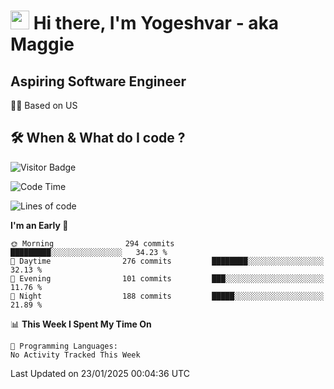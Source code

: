 <h1><img src="https://emojis.slackmojis.com/emojis/images/1531849430/4246/blob-sunglasses.gif?1531849430" width="30"/> Hi there, I'm Yogeshvar - aka Maggie</h1>

## Aspiring Software Engineer
🏂🏻  Based on US 

## 🛠 When & What do I code ?  

![Visitor Badge](https://visitor-badge.feriirawann.repl.co?username=yogeshvar&repo=yogeshvar&label=Visitors&style=plastic&color=%23457BFF&contentType=svg)

<!--START_SECTION:waka-->
![Code Time](http://img.shields.io/badge/Code%20Time-2%2C919%20hrs%2051%20mins-blue)

![Lines of code](https://img.shields.io/badge/From%20Hello%20World%20I%27ve%20Written-3.8%20million%20lines%20of%20code-blue)

**I'm an Early 🐤** 

```text
🌞 Morning                294 commits         █████████░░░░░░░░░░░░░░░░   34.23 % 
🌆 Daytime                276 commits         ████████░░░░░░░░░░░░░░░░░   32.13 % 
🌃 Evening                101 commits         ███░░░░░░░░░░░░░░░░░░░░░░   11.76 % 
🌙 Night                  188 commits         █████░░░░░░░░░░░░░░░░░░░░   21.89 % 
```


📊 **This Week I Spent My Time On** 

```text
💬 Programming Languages: 
No Activity Tracked This Week
```


 Last Updated on 23/01/2025 00:04:36 UTC
<!--END_SECTION:waka-->
